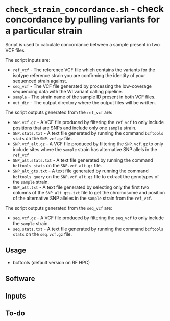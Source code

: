 # `check_strain_concordance.sh` - check concordance by pulling variants for a particular strain
Script is used to calculate concordance between a sample present in two VCF files

The script inputs are:
- `ref_vcf` - The reference VCF file which contains the variants for the isotype reference strain you are confirming the identity of your sequenced strain against.
- `seq_vcf` - The VCF file generated by processing the low-coverage sequencing data with the WI variant calling pipeline.
- `sample` - The strain name of the sample ID present in both VCF files.
- `out_dir` - The output directory where the output files will be written.

The script outputs generated from the `ref_vcf` are:
- `SNP.vcf.gz` - A VCF file produced by filtering the `ref_vcf` to only include positions that are SNPs and include only one `sample` strain.
- `SNP.stats.txt` - A text file generated by running the command `bcftools stats` on the `SNP.vcf.gz` file.
- `SNP.vcf_alt.gz` - A VCF file produced by filtering the `SNP.vcf.gz` to only include sites where the `sample` strain has alternative SNP allels in the `ref_vcf` 
- `SNP_alt.stats.txt` - A text file generated by running the command `bcftools stats` on the `SNP.vcf_alt.gz` file.
- `SNP_alt_gts.txt` - A text file generated by running the command `bcftools query` on the `SNP.vcf_alt.gz` file to extract the genotypes of the `sample` strain.
- `SNP_alt.txt` - A text file generated by selecting only the first two columns of the `SNP_alt_gts.txt` file to get the chromosome and position of the alternative SNP alleles in the `sample` strain from the `ref_vcf`.

The script outputs generated from the `seq_vcf` are:
- `seq.vcf.gz` - A VCF file produced by filtering the `seq_vcf` to only include the `sample` strain.
- `seq.stats.txt` - A text file generated by running the command `bcftools stats` on the `seq.vcf.gz` file.



## Usage
- bcftools (default version on RF HPC)

## Software

## Inputs

## To-do